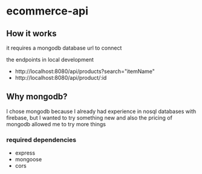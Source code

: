 # ecommerce-api

## How it works 
it requires a mongodb database url to connect

the endpoints in local development
 - http://localhost:8080/api/products?search="itemName"
 - http://localhost:8080/api/product/:id
 
## Why mongodb?
I chose mongodb because I already had experience in nosql databases with firebase, but I wanted to try something new and also the pricing of mongodb allowed me to try more things

### required dependencies
- express
- mongoose
- cors
